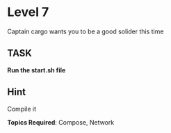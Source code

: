 # Level 7

Captain cargo wants you to be a good solider this time

## TASK

**Run the start.sh file**

## Hint

Compile it

**Topics Required**: Compose, Network
